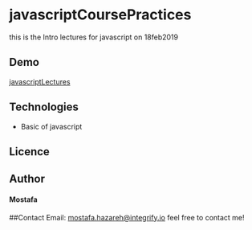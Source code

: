 # javascriptCoursePractices

this is the Intro lectures for javascript on 18feb2019

## Demo

[javascriptLectures](https://mostafain.github.io/javascriptCoursePractices/.)

## Technologies

- Basic of javascript

## Licence

## Author

#### Mostafa

##Contact
Email: mostafa.hazareh@integrify.io
feel free to contact me!
